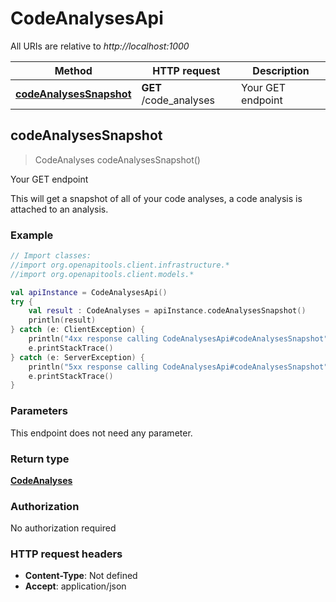 # CodeAnalysesApi

All URIs are relative to *http://localhost:1000*

Method | HTTP request | Description
------------- | ------------- | -------------
[**codeAnalysesSnapshot**](CodeAnalysesApi#codeAnalysesSnapshot) | **GET** /code_analyses | Your GET endpoint


<a id="codeAnalysesSnapshot"></a>
## **codeAnalysesSnapshot**
> CodeAnalyses codeAnalysesSnapshot()

Your GET endpoint

This will get a snapshot of all of your code analyses, a code analysis is attached to an analysis.

### Example
```kotlin
// Import classes:
//import org.openapitools.client.infrastructure.*
//import org.openapitools.client.models.*

val apiInstance = CodeAnalysesApi()
try {
    val result : CodeAnalyses = apiInstance.codeAnalysesSnapshot()
    println(result)
} catch (e: ClientException) {
    println("4xx response calling CodeAnalysesApi#codeAnalysesSnapshot")
    e.printStackTrace()
} catch (e: ServerException) {
    println("5xx response calling CodeAnalysesApi#codeAnalysesSnapshot")
    e.printStackTrace()
}
```

### Parameters
This endpoint does not need any parameter.

### Return type

[**CodeAnalyses**](CodeAnalyses)

### Authorization

No authorization required

### HTTP request headers

 - **Content-Type**: Not defined
 - **Accept**: application/json

